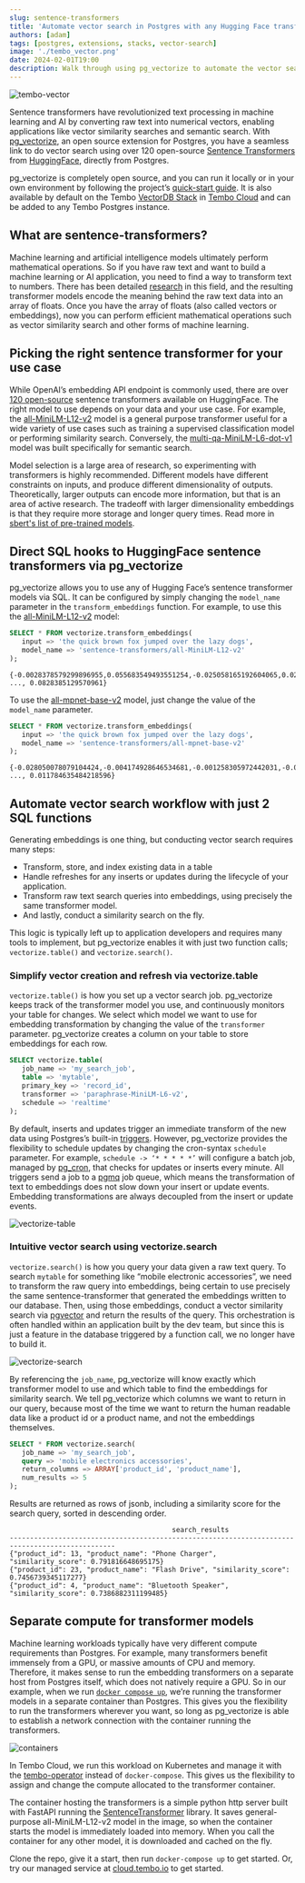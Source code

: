 ```yaml
---
slug: sentence-transformers
title: 'Automate vector search in Postgres with any Hugging Face transformer'
authors: [adam]
tags: [postgres, extensions, stacks, vector-search]
image: './tembo_vector.png'
date: 2024-02-01T19:00
description: Walk through using pg_vectorize to automate the vector search workflow in Postgres. Use pg_vectorize transform text to embeddings, and host Sentence Transformers in a container next to Postgres.
---
```


![tembo-vector](./tembo_vector.png "tembo-vector")

Sentence transformers have revolutionized text processing in machine learning and AI by converting raw text into numerical vectors, enabling applications like vector similarity searches and semantic search. With [pg_vectorize](https://github.com/tembo-io/pg_vectorize), an open source extension for Postgres, you have a seamless link to do vector search using over 120 open-source [Sentence Transformers](https://huggingface.co/sentence-transformers) from [HuggingFace](https://huggingface.co), directly from Postgres.

pg_vectorize is completely open source, and you can run it locally or in your own environment by following the project’s [quick-start guide](https://github.com/tembo-io/pg_vectorize?tab=readme-ov-file#pg_vectorize). It is also available by default on the Tembo [VectorDB Stack](https://tembo.io/docs/tembo-stacks/vector-db) in [Tembo Cloud](https://tembo.io) and can be added to any Tembo Postgres instance.

## What are sentence-transformers?

Machine learning and artificial intelligence models ultimately perform mathematical operations. So if you have raw text and want to build a machine learning or AI application, you need to find a way to transform text to numbers. There has been detailed [research](https://arxiv.org/abs/1908.10084) in this field, and  the resulting transformer models encode the meaning behind the raw text data into an array of floats. Once you have the array of floats (also called vectors or embeddings), now you can perform efficient mathematical operations such as vector similarity search and other forms of machine learning.

## Picking the right sentence transformer for your use case

While OpenAI’s embedding API endpoint is commonly used, there are over [120 open-source](https://huggingface.co/sentence-transformers) sentence transformers available on HuggingFace. The right model to use depends on your data and your use case. For example, the [all-MiniLM-L12-v2](https://huggingface.co/sentence-transformers/all-MiniLM-L12-v2) model is a general purpose transformer useful for a wide variety of use cases such as training a supervised classification model or performing similarity search. Conversely, the [multi-qa-MiniLM-L6-dot-v1](https://huggingface.co/sentence-transformers/multi-qa-MiniLM-L6-dot-v1) model was built specifically for semantic search.

Model selection is a large area of research, so experimenting with transformers is highly recommended. Different models have different constraints on inputs, and produce different dimensionality of outputs. Theoretically, larger outputs can encode more information, but that is an area of active research. The tradeoff with larger dimensionality embeddings is that they require more storage and longer query times. Read more in [sbert's list of pre-trained models](https://www.sbert.net/docs/pretrained_models.html).

## Direct SQL hooks to HuggingFace sentence transformers via pg_vectorize

pg_vectorize allows you to use any of Hugging Face’s sentence transformer models via SQL. It can be configured by simply changing the `model_name` parameter in the `transform_embeddings` function. For example, to use this the [all-MiniLM-L12-v2](https://huggingface.co/sentence-transformers/all-MiniLM-L12-v2) model:

```sql
SELECT * FROM vectorize.transform_embeddings(
   input => 'the quick brown fox jumped over the lazy dogs',
   model_name => 'sentence-transformers/all-MiniLM-L12-v2'
);
```

```text
{-0.0028378579299896955,0.055683549493551254,-0.025058165192604065,0.02842593938112259, ..., 0.0828385129570961}
```

To use the [all-mpnet-base-v2](https://huggingface.co/sentence-transformers/all-mpnet-base-v2) model, just change the value of the `model_name` parameter.

```sql
SELECT * FROM vectorize.transform_embeddings(
   input => 'the quick brown fox jumped over the lazy dogs',
   model_name => 'sentence-transformers/all-mpnet-base-v2'
);
```

```text
{-0.028050078079104424,-0.004174928646534681,-0.001258305972442031,-0.017915889620780945, ..., 0.011784635484218596}
```

## Automate vector search workflow with just 2 SQL functions

Generating embeddings is one thing, but conducting vector search requires many steps:

* Transform, store, and index existing data in a table
* Handle refreshes for any inserts or updates during the lifecycle of your application.
* Transform raw text search queries into embeddings, using precisely the same transformer model.
* And lastly, conduct a similarity search on the fly.

This logic is typically left up to application developers and requires many tools to implement, but pg_vectorize enables it with just two function calls; `vectorize.table()` and `vectorize.search()`.

### Simplify vector creation and refresh via vectorize.table

`vectorize.table()` is how you set up a vector search job. pg_vectorize keeps track of the transformer model you use, and continuously monitors your table for changes. We select which model we want to use for embedding transformation by changing the value of the `transformer` parameter. pg_vectorize creates a column on your table to store embeddings for each row.

```sql
SELECT vectorize.table(
   job_name => 'my_search_job',
   table => 'mytable',
   primary_key => 'record_id',
   transformer => 'paraphrase-MiniLM-L6-v2',
   schedule => 'realtime'
);
```

By default, inserts and updates trigger an immediate transform of the new data using Postgres’s built-in [triggers](https://www.postgresql.org/docs/current/sql-createtrigger.html). However, pg_vectorize provides the flexibility to schedule updates by changing the cron-syntax `schedule` parameter. For example, `schedule -> ‘* * * * *’` will configure a batch job, managed by [pg_cron](https://github.com/citusdata/pg_cron), that checks for updates or inserts every minute. All triggers send a job to a [pgmq](https://github.com/tembo-io/pgmq) job queue, which means the transformation of text to embeddings does not slow down your insert or update events. Embedding transformations are always decoupled from the insert or update events.

![vectorize-table](./vectorize-table.png "vectorize-table")

### Intuitive vector search using vectorize.search

`vectorize.search()` is how you query your data given a raw text query. To search `mytable` for something like “mobile electronic accessories”, we need to transform the raw query into embeddings, being certain to use precisely the same sentence-transformer that generated the embeddings written to our database. Then, using those embeddings, conduct a vector similarity search via [pgvector](https://github.com/pgvector/pgvector) and return the results of the query. This orchestration is often handled within an application built by the dev team, but since this is just a feature in the database triggered by a function call, we no longer have to build it.

![vectorize-search](./vectorize-search.png "vectorize-search")

By referencing the `job_name`, pg_vectorize will know exactly which transformer model to use and which table to find the embeddings for similarity search. We tell pg_vectorize which columns we want to return in our query, because most of the time we want to return the human readable data like a product id or a product name, and not the embeddings themselves.

```sql
SELECT * FROM vectorize.search(
   job_name => 'my_search_job',
   query => 'mobile electronics accessories',
   return_columns => ARRAY['product_id', 'product_name'],
   num_results => 5
);
```

Results are returned as rows of jsonb, including a similarity score for the search query, sorted in descending order.

```text
                                        search_results                                        
------------------------------------------------------------------------------------------------
{"product_id": 13, "product_name": "Phone Charger", "similarity_score": 0.791816648695175}
{"product_id": 23, "product_name": "Flash Drive", "similarity_score": 0.7456739345117277}
{"product_id": 4, "product_name": "Bluetooth Speaker", "similarity_score": 0.7386882311199485}
```

## Separate compute for transformer models

Machine learning workloads typically have very different compute requirements than Postgres. For example, many transformers benefit immensely from a GPU, or massive amounts of CPU and memory. Therefore, it makes sense to run the embedding transformers on a separate host from Postgres itself, which does not natively require a GPU. So in our example, when we run [`docker compose up`](https://github.com/tembo-io/pg_vectorize/blob/main/docker-compose.yml), we’re running the transformer models in a separate container than Postgres. This gives you the flexibility to run the transformers wherever you want, so long as pg_vectorize is able to establish a network connection with the container running the transformers.

![containers](./containers.png "containers")

In Tembo Cloud, we run this workload on Kubernetes and manage it with the [tembo-operator](https://github.com/tembo-io/tembo/tree/main/tembo-operator) instead of `docker-compose`. This gives us the flexibility to assign and change the compute allocated to the transformer container.

The container hosting the transformers is a simple python http server built with FastAPI running the [SentenceTransformer](https://pypi.org/project/sentence-transformers/) library. It saves general-purpose all-MiniLM-L12-v2 model in the image, so when the container starts the model is immediately loaded into memory. When you call the container for any other model, it is downloaded and cached on the fly.

Clone the repo, give it a start, then run `docker-compose up` to get started. Or, try our managed service at [cloud.tembo.io](https://cloud.tembo.io) to get started.

